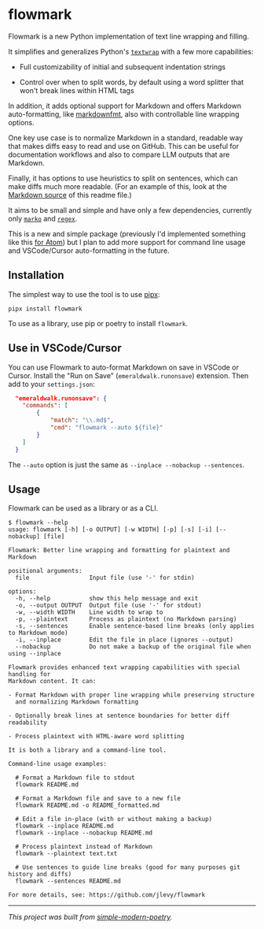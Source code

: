 # flowmark

Flowmark is a new Python implementation of text line wrapping and filling.

It simplifies and generalizes Python's
[`textwrap`](https://docs.python.org/3/library/textwrap.html) with a few more
capabilities:

- Full customizability of initial and subsequent indentation strings

- Control over when to split words, by default using a word splitter that won't break
  lines within HTML tags

In addition, it adds optional support for Markdown and offers Markdown auto-formatting,
like [markdownfmt](https://github.com/shurcooL/markdownfmt), also with controllable line
wrapping options.

One key use case is to normalize Markdown in a standard, readable way that makes diffs
easy to read and use on GitHub.
This can be useful for documentation workflows and also to compare LLM outputs that are
Markdown.

Finally, it has options to use heuristics to split on sentences, which can make diffs
much more readable. (For an example of this, look at the
[Markdown source](https://github.com/jlevy/flowmark/blob/main/README.md?plain=1) of this
readme file.)

It aims to be small and simple and have only a few dependencies, currently only
[`marko`](https://github.com/frostming/marko) and
[`regex`](https://pypi.org/project/regex/).

This is a new and simple package (previously I'd implemented something like this
[for Atom](https://github.com/jlevy/atom-flowmark)) but I plan to add more support for
command line usage and VSCode/Cursor auto-formatting in the future.

## Installation

The simplest way to use the tool is to use [pipx](https://github.com/pypa/pipx):

```shell
pipx install flowmark
```

To use as a library, use pip or poetry to install `flowmark`.

## Use in VSCode/Cursor

You can use Flowmark to auto-format Markdown on save in VSCode or Cursor. Install
the "Run on Save" (`emeraldwalk.runonsave`) extension. Then add to your `settings.json`:

```json
  "emeraldwalk.runonsave": {
    "commands": [
        {
            "match": "\\.md$",
            "cmd": "flowmark --auto ${file}"
        }
    ]
  }
```

The `--auto` option is just the same as `--inplace --nobackup --sentences`.

## Usage

Flowmark can be used as a library or as a CLI.

```
$ flowmark --help
usage: flowmark [-h] [-o OUTPUT] [-w WIDTH] [-p] [-s] [-i] [--nobackup] [file]

Flowmark: Better line wrapping and formatting for plaintext and Markdown

positional arguments:
  file                 Input file (use '-' for stdin)

options:
  -h, --help           show this help message and exit
  -o, --output OUTPUT  Output file (use '-' for stdout)
  -w, --width WIDTH    Line width to wrap to
  -p, --plaintext      Process as plaintext (no Markdown parsing)
  -s, --sentences      Enable sentence-based line breaks (only applies to Markdown mode)
  -i, --inplace        Edit the file in place (ignores --output)
  --nobackup           Do not make a backup of the original file when using --inplace

Flowmark provides enhanced text wrapping capabilities with special handling for
Markdown content. It can:

- Format Markdown with proper line wrapping while preserving structure
  and normalizing Markdown formatting

- Optionally break lines at sentence boundaries for better diff readability

- Process plaintext with HTML-aware word splitting

It is both a library and a command-line tool.

Command-line usage examples:

  # Format a Markdown file to stdout
  flowmark README.md

  # Format a Markdown file and save to a new file
  flowmark README.md -o README_formatted.md

  # Edit a file in-place (with or without making a backup)
  flowmark --inplace README.md
  flowmark --inplace --nobackup README.md

  # Process plaintext instead of Markdown
  flowmark --plaintext text.txt

  # Use sentences to guide line breaks (good for many purposes git history and diffs)
  flowmark --sentences README.md

For more details, see: https://github.com/jlevy/flowmark
```

* * *

*This project was built from
[simple-modern-poetry](https://github.com/jlevy/simple-modern-poetry).*
